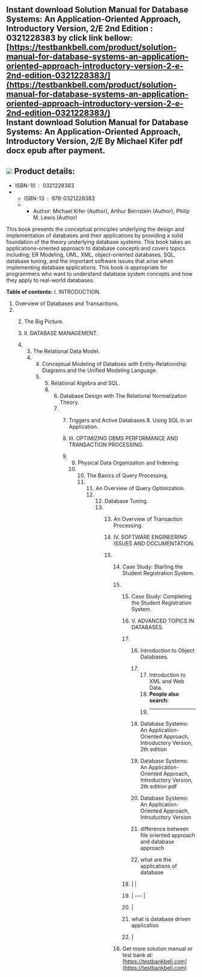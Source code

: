 Instant download **Solution Manual for Database Systems: An Application-Oriented Approach, Introductory Version, 2/E 2nd Edition : 0321228383** by click link bellow:  
[https://testbankbell.com/product/solution-manual-for-database-systems-an-application-oriented-approach-introductory-version-2-e-2nd-edition-0321228383/](https://testbankbell.com/product/solution-manual-for-database-systems-an-application-oriented-approach-introductory-version-2-e-2nd-edition-0321228383/)  
**Instant download Solution Manual for Database Systems: An Application-Oriented Approach, Introductory Version, 2/E By Michael Kifer pdf docx epub after payment.**
--------------------------------------------------------------------------------------------------------------------------------------------------------------------


![](https://testbankbell.com/wp-content/uploads/2023/05/0321228383-500x500-1-300x300.jpg)
**Product details:**
--------------------


* ISBN-10 ‏ : ‎ 0321228383
* * ISBN-13 ‏ : ‎ 978-0321228383
  * * Author: Michael Kifer (Author), Arthur Bernstein (Author), Philip M. Lewis (Author)
   


This book presents the conceptual principles underlying the design and implementation of databases and their applications by providing a solid foundation of the theory underlying database systems. This book takes an applications-oriented approach to database concepts and covers topics including; ER Modeling, UML, XML, object-oriented databases, SQL, database tuning, and the important software issues that arise when implementing database applications. This book is appropriate for programmers who want to understand database system concepts and how they apply to real-world databases.





**Table of contents:**
I. INTRODUCTION.
1. Overview of Databases and Transactions.
2. 2. The Big Picture.
  
   3. II. DATABASE MANAGEMENT.
   4. 3. The Relational Data Model.
      4. 4. Conceptual Modeling of Databses with Entity-Relationship Diagrams and the Unified Modeling Language.
         5. 5. Relational Algebra and SQL.
            6. 6. Database Design with The Relational Normalization Theory.
               7. 7. Triggers and Active Databases.8. Using SQL in an Application.
                 
                  8. III. OPTIMIZING DBMS PERFORMANCE AND TRANSACTION PROCESSING.
                  9. 9. Physical Data Organization and Indexing.
                     10. 10. The Basics of Query Processing.
                         11. 11. An Overview of Query Optimization.
                             12. 12. Database Tuning.
                                 13. 13. An Overview of Transaction Processing.
                                    
                                     14. IV. SOFTWARE ENGINEERING ISSUES AND DOCUMENTATION.
                                     15. 14. Case Study: Starting the Student Registration System.
                                         15. 15. Case Study: Completing the Student Registration System.
                                            
                                             16. V. ADVANCED TOPICS IN DATABASES.
                                             17. 16. Introduction to Object Databases.
                                                 17. 17. Introduction to XML and Web Data.
                                                     18. **People also search:**
                                                     19. -----------------------
                                                    
                                                 18. Database Systems: An Application-Oriented Approach, Introductory Version, 2th edition
                                                
                                                 19. Database Systems: An Application-Oriented Approach, Introductory Version, 2th edition pdf
                                                
                                                 20. Database Systems: An Application-Oriented Approach, Introductory Version
                                                
                                                 21. difference between file oriented approach and database approach
                                                
                                                 22. what are the applications of database
                                                
                                             18. |  |
                                             19. | --- |
                                             20. |
                                             21. what is database driven application
                                             22.  |
                                            
                                         16.  Get more solution manual or test bank at: [https://testbankbell.com](https://testbankbell.com)
